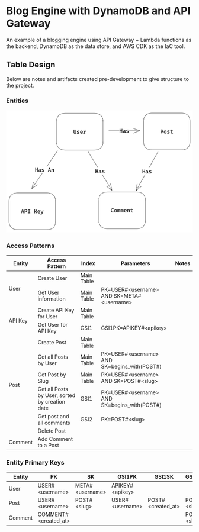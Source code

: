 # Blog Engine with DynamoDB and API Gateway

An example of a blogging engine using API Gateway + Lambda functions as the backend, DynamoDB as the data store, and AWS
CDK as the IaC tool.

## Table Design

Below are notes and artifacts created pre-development to give structure to the project.

### Entities

![](./docs/erd.png)

### Access Patterns

<table>
    <thead>
        <th>Entity</th>
        <th>Access Pattern</th>
        <th>Index</th>
        <th>Parameters</th>
        <th>Notes</th>
    </thead>
    <tbody>
        <tr>
            <td rowspan="2">User</td>
            <td>Create User</td>
            <td>Main Table</td>
            <td></td>
            <td></td>
        </tr>
        <tr>
            <td>Get User information</td>
            <td>Main Table</td>
            <td>PK=USER#&lt;username> AND SK=META#&lt;username></td>
            <td></td>
        </tr>
        <tr>
            <td rowspan="2">API Key</td>
            <td>Create API Key for User</td>            
            <td>Main Table</td>
            <td></td>
            <td></td>
        </tr>
        <tr>
            <td>Get User for API Key</td>
            <td>GSI1</td>
            <td>GSI1PK=APIKEY#&lt;apikey></td>
            <td></td>
        </tr>
        <tr>
            <td rowspan="6">Post</td>
            <td>Create Post</td>
            <td>Main Table</td>
            <td></td>
            <td></td>
        </tr>
        <tr>
            <td>Get all Posts by User</td>
            <td>Main Table</td>
            <td>PK=USER#&lt;username> AND SK=begins_with(POST#)</td>
            <td></td>
        </tr>
        <tr>
            <td>Get Post by Slug</td>
            <td>Main Table</td>
            <td>PK=USER#&lt;username> AND SK=POST#&lt;slug></td>
            <td></td>
        </tr>
        <tr>
            <td>Get all Posts by User, sorted by creation date</td>
            <td>GSI1</td>
            <td>PK=USER#&lt;username> AND SK=begins_with(POST#)</td>
            <td></td>
        </tr>
        <tr>
            <td>Get post and all comments</td>
            <td>GSI2</td>
            <td>PK=POST#&lt;slug></td>
            <td></td>
        </tr>
        <tr>
            <td>Delete Post</td>
            <td></td>
            <td></td>
            <td></td>
        </tr>
        <tr>
            <td>Comment</td>
            <td>Add Comment to a Post</td>
            <td></td>
            <td></td>
            <td></td>
        </tr>
    </tbody>
</table>

### Entity Primary Keys

| Entity  | PK                    | SK               | GSI1PK           | GSI1SK             | GSI2PK       | GSI2SK                |
|---------|-----------------------|------------------|------------------|--------------------|--------------|-----------------------|
| User    | USER#\<username>      | META#\<username> | APIKEY#\<apikey> |                    |              |                       |
| Post    | USER#\<username>      | POST#\<slug>     | USER#\<username> | POST#\<created_at> | POST#\<slug> | POST#\<slug>          |
| Comment | COMMENT#\<created_at> |                  |                  |                    | POST#\<slug> | COMMENT#\<created_at> |

